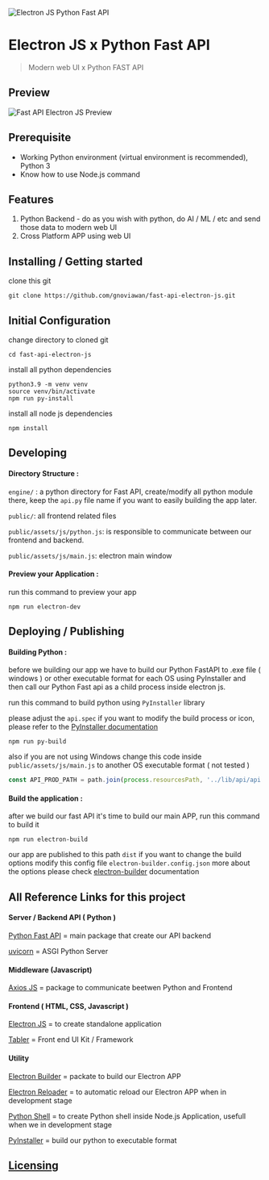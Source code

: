 ![Electron JS Python Fast API](https://raw.githubusercontent.com/gnoviawan/fast-api-electron-js/main/public/assets/media/logo/electron-fastapi.png)

# Electron JS x Python Fast API

> Modern web UI x Python FAST API

## Preview

![Fast API Electron JS Preview](https://raw.githubusercontent.com/gnoviawan/fast-api-electron-js/main/public/assets/media/logo/python-electronjs.gif)

## Prerequisite

-   Working Python environment (virtual environment is recommended), Python 3
-   Know how to use Node.js command

## Features

1.  Python Backend - do as you wish with python, do AI / ML / etc and send those data to modern web UI
2.  Cross Platform APP using web UI

## Installing / Getting started

clone this git

```shell
git clone https://github.com/gnoviawan/fast-api-electron-js.git
```

## Initial Configuration

change directory to cloned git

```shell
cd fast-api-electron-js
```

install all python dependencies

```shell
python3.9 -m venv venv
source venv/bin/activate
npm run py-install
```

install all node js dependencies

```shell
npm install
```

## Developing

#### Directory Structure :

`engine/` : a python directory for Fast API, create/modify all python module there, keep the `api.py` file name if you want to easily building the app later.

`public/`: all frontend related files

`public/assets/js/python.js`: is responsible to communicate between our frontend and backend.

`public/assets/js/main.js`: electron main window

#### Preview your Application :

run this command to preview your app

```shell
npm run electron-dev
```

## Deploying / Publishing

#### Building Python :

before we building our app we have to build our Python FastAPI to .exe file ( windows ) or other executable format for each OS using PyInstaller and then call our Python Fast api as a child process inside electron js.

run this command to build python using `PyInstaller` library

please adjust the `api.spec` if you want to modify the build process or icon, please refer to the [PyInstaller documentation](https://pyinstaller.readthedocs.io/en/stable/spec-files.html)

```shell
npm run py-build
```

also if you are not using Windows change this code inside `public/assets/js/main.js` to another OS executable format ( not tested )

```javascript
const API_PROD_PATH = path.join(process.resourcesPath, '../lib/api/api.exe');
```

#### Build the application :

after we build our fast API it's time to build our main APP, run this command to build it

```shell
npm run electron-build
```

our app are published to this path `dist`
if you want to change the build options modify this config file `electron-builder.config.json` more about the options please check [electron-builder](https://www.electron.build/) documentation

## All Reference Links for this project

#### Server / Backend API ( Python )

[Python Fast API](https://fastapi.tiangolo.com/) = main package that create our API backend

[uvicorn](https://www.uvicorn.org/) = ASGI Python Server

#### Middleware (Javascript)

[Axios JS](https://axios-http.com/docs/intro) = package to communicate beetwen Python and Frontend

#### Frontend ( HTML, CSS, Javascript )

[Electron JS](https://www.electronjs.org/) = to create standalone application

[Tabler](https://tabler.io/) = Front end UI Kit / Framework

#### Utility

[Electron Builder](https://www.electron.build/) = packate to build our Electron APP

[Electron Reloader](https://www.npmjs.com/package/electron-reloader) = to automatic reload our Electron APP when in development stage

[Python Shell](https://github.com/extrabacon/python-shell) = to create Python shell inside Node.js Application, usefull when we in development stage

[PyInstaller](https://pyinstaller.readthedocs.io/en/stable/index.html) = build our python to executable format

## [Licensing](https://github.com/gnoviawan/fast-api-electron-js/blob/main/LICENSE.md)
